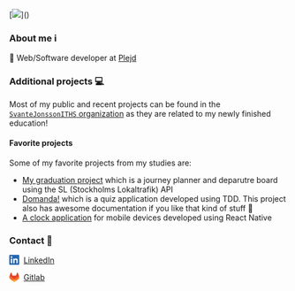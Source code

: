 [![](https://readme-typing-svg.herokuapp.com?font=Fira+Code&pause=1000&color=000000&width=435&lines=Hi+👋🏼+I'm+Svante+Jonsson!)]()

### About me :information_source:
:office: Web/Software developer at [Plejd](https://www.plejd.com/)

### Additional projects :computer:
Most of my public and recent projects can be found in the [`SvanteJonssonITHS` organization](https://github.com/orgs/SvanteJonssonITHS/repositories) as they are related to my newly finished education! 

#### Favorite projects
Some of my favorite projects from my studies are:
- [My graduation project](https://github.com/svantejonssonITHS/examensarbete) which is a journey planner and deparutre board using the SL (Stockholms Lokaltrafik) API
- [Domanda!](https://github.com/svantejonssonITHS/Testing-och-TypeScript-Laboration-1) which is a quiz application developed using TDD. This project also has awesome documentation if you like that kind of stuff 🤩
- [A clock application](https://github.com/svantejonssonITHS/Cross-plattform-utveckling-Laboration-3) for mobile devices developed using React Native

### Contact :postbox:
<a href="https://www.linkedin.com/in/svantejonsson" style="display:flex; align-items: center; gap: 0.5rem;"><img src="./assets/linkedin.png" width="18" /> LinkedIn</a>

<a href="https://gitlab.com/svantejonsson" style="display:flex; align-items: center; gap: 0.5rem;"><img src="./assets/gitlab.png" width="18" /> Gitlab</a>
